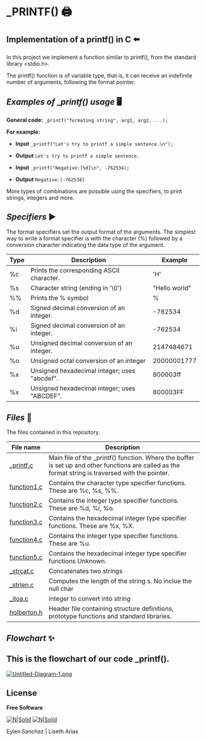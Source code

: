 # _PRINTF() 🖨️
## Implementation of a printf() in C ⬅️

In this project we implement a function similar to printf(), from the standard  library <stdio.h>.

The printf() function is of variable type, that is, it can receive an indefinite number of arguments, following the format pointer.

## _Examples of_ __printf() usage_ 🖥️

**General code:** ```_printf("formating string", arg1, arg2, ...);```

**For example:**

- **Input** ```_printf("Let's try to printf a simple sentence.\n");```
- **Output** ```Let's try to printf a simple sentence.```

- **Input** ```_printf("Negative:[%d]\n", -762534);```
- **Output** ```Negative:[-762534]```

More types of combinations are possible using the specifiers, to print strings, integers and more.

## _Specifiers_ ▶️
The format specifiers set the output format of the arguments.
The simplest way to write a format specifier is with the character (%) followed by a conversion character indicating the data type of the argument.

| Type |   Description | Example   |
| ------ | ------ | ------ |
| %c | Prints the corresponding ASCII character. |'H' |
| %s | Character string (ending in '\0') |"Hello world" |
| %% | Prints the % symbol | % |
| %d | Signed decimal conversion of an integer. | -762534 |
| %i | Signed decimal conversion of an integer. | -762534 |
| %u | Unsigned decimal conversion of an integer. | 2147484671|
| %o | Unsigned octal conversion of an integer |20000001777 |
| %x | Unsigned hexadecimal integer; uses "abcdef". | 800003ff|
| %x | Unsigned hexadecimal integer; uses "ABCDEF". | 800003FF|


## _Files_ 📁

The files contained in this repository.

| File name  |Description |
| ------ | ------ |
|[_printf.c]| Main file of the _printf() function. Where the buffer is set up and other functions are called as the format string is traversed with the pointer. |
| [function1.c] | Contains the character type specifier functions. These are %c, %s, %%. |
| [function2.c] | Contains the integer type specifier functions. These are %d, %i, %o. |
| [function3.c] | Contains the hexadecimal integer type specifier functions. These are %x, %X. |
| [function4.c] | Contains the integer type specifier functions. These are %u. |
| [function5.c] | Contains the hexadecimal integer type specifier functions Unknown. |
| [_strcat.c] | Concatenates two strings |
| [_strlen.c] | Computes the length of the string s. No inclue the null char |
| [_itoa.c] | Integer to convert into string |
| [holberton.h] | Header file containing structure definitions, prototype functions and standard libraries. |

## _Flowchart_ ✨
This is the flowchart of our code _printf().
-
[![Untitled-Diagram-1.png](https://i.postimg.cc/NFhfkkGy/Untitled-Diagram-1.png)](https://postimg.cc/zbjrJWg5)

## License

**Free Software**

[![N|Solid](https://i.postimg.cc/FKh7hgp9/pngegg.png)](https://twitter.com/EylenSnchez1) [![N|Solid](https://i.postimg.cc/FKh7hgp9/pngegg.png)](https://twitter.com/Lisethav55)

Eylen Sanchez | Liseth Arias

[//]: # (These are reference links used in the body of this note. - )

   [_printf.c]: <https://github.com/lisethav/printf/blob/master/_printf.c>
   [function1.c]: <https://github.com/lisethav/printf/blob/master/function1.c>
   [function2.c]: <https://github.com/lisethav/printf/blob/master/function2.c>
   [function3.c]: <https://github.com/lisethav/printf/blob/master/function3.c>
   [function4.c]: <https://github.com/lisethav/printf/blob/master/function4.c>
   [function5.c]: <https://github.com/lisethav/printf/blob/master/function4.c>
   [_strcat.c]: <https://github.com/lisethav/printf/blob/master/_strcat.c>
   [_strlen.c]: <https://github.com/lisethav/printf/blob/master/_strlen.c>
   [_itoa.c]: <https://github.com/lisethav/printf/blob/master/_itoa.c>
   [holberton.h]: <https://github.com/EylenS/Assays/blob/main/holberton.h>